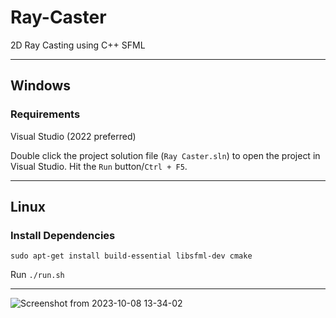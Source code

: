 # Ray-Caster

2D Ray Casting using C++ SFML

---

## Windows

### Requirements

Visual Studio (2022 preferred)

Double click the project solution file (`Ray Caster.sln`) to open the project in Visual Studio. Hit the `Run` button/`Ctrl + F5`.

---

## Linux

### Install Dependencies

```
sudo apt-get install build-essential libsfml-dev cmake
```


Run `./run.sh`

---

![Screenshot from 2023-10-08 13-34-02](https://github.com/Karansemwal/Ray-Caster/assets/96228962/3394d41e-6af2-4c07-95d0-8a6bc9fbeceb)

